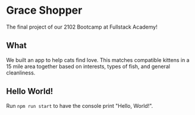 # Grace Shopper

The final project of our 2102 Bootcamp at Fullstack Academy!

## What

We built an app to help cats find love. This matches compatible kittens in a 15 mile area together based on interests, types of fish, and general cleanliness.

## Hello World!

Run `npm run start` to have the console print "Hello, World!".
